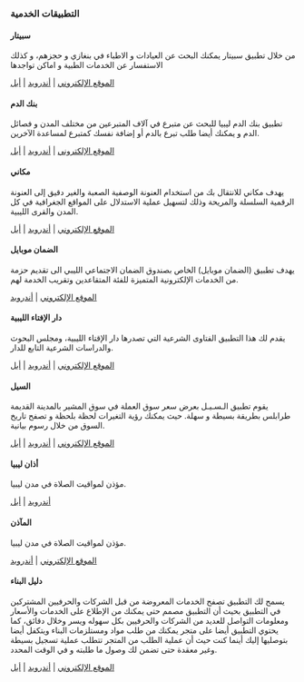 <div id='Services'>
<h3>التطبيقات الخدمية</h3>

#### سبيتار
<p>من خلال تطبيق سبيتار يمكنك البحث عن العيادات و الاطباء في بنغازي و حجزهم، و كذلك الاستفسار عن الخدمات الطبية و اماكن تواجدها</p>
<a href='https://web.spitar.ly/'>الموقع الإلكتروني</a> | <a href='https://play.google.com/store/apps/details?id=ly.ematec.spitar&hl=ar&gl=US'>أندرويد</a> | <a href='https://apps.apple.com/us/app/spitar-%D8%B3%D8%A8%D9%8A%D8%AA%D8%A7%D8%B1/id1576108025'>أبل</a>

#### بنك الدم
<p>تطبيق بنك الدم ليبيا للبحث عن متبرع في آلاف المتبرعين من مختلف المدن و فصائل الدم و يمكنك أيضا طلب تبرع بالدم أو إضافة نفسك كمتبرع لمساعدة الآخرين.</p>
<a href='https://dm.ly/'>الموقع الإلكتروني</a> | <a href='https://play.google.com/store/apps/details?id=libyabloodbank.mahmoud.com.blood&hl=ar&gl=US'>أندرويد</a> | <a href='https://apps.apple.com/us/app/%D8%A8%D9%86%D9%83-%D8%A7%D9%84%D8%AF%D9%85-%D9%84%D9%8A%D8%A8%D9%8A%D8%A7/id929058720'>أبل</a>

#### مكاني
<p>يهدف مكاني للانتقال بك من استخدام العنونة الوصفية الصعبة والغير دقيق إلى العنونة الرقمية السلسلة والمريحة وذلك لتسهيل عملية الاستدلال على المواقع الجغرافية في كل المدن والقرى الليبية.</p>
<a href='https://makani.ly/'>الموقع الإلكتروني</a> | <a href='https://play.google.com/store/apps/details?id=com.lamah.makani&hl=ar&gl=US'>أندرويد</a> | <a href='https://apps.apple.com/dz/app/makani-%D9%85%D9%83%D8%A7%D9%86%D9%8A/id1481448754?l=fr'>أبل</a>

#### الضمان موبايل
<p>يهدف تطبيق (الضمان موبايل) الخاص بصندوق الضمان الاجتماعي الليبي الى تقديم حزمة من الخدمات الإلكترونية المتميزة للفئة المتقاعدين وتقريب الخدمة لهم.</p>
<a href='https://ssf.gov.ly/'>الموقع الإلكتروني</a> | <a href='https://play.google.com/store/apps/details?id=com.libya.pensionlibya.mypension&hl=ar&gl=US'>أندرويد</a>

#### دار الإفتاء الليبية
<p>يقدم لك هذا التطبيق الفتاوى الشرعية التي تصدرها دار الإقتاء الليبية، ومجلس البحوث والدراسات الشرعية التابع للدار.</p>
<a href='https://ifta.ly/'>الموقع الإلكتروني</a> | <a href='https://play.google.com/store/apps/details?id=ly.ifta&hl=ar&gl=US'>أندرويد</a> | <a href='https://apps.apple.com/us/app/%D8%AF%D8%A7%D8%B1-%D8%A7%D9%84%D8%A5%D9%81%D8%AA%D8%A7%D8%A1-%D8%A7%D9%84%D9%84%D9%8A%D8%A8%D9%8A%D8%A9/id1553436487'>أبل</a>

#### السيل
<p>يقوم تطبيق الـسـيـل بعرض سعر سوق العملة في سوق المشير بالمدينة القديمة طرابلس بطريقة بسيطة و سهلة. حيث يمكنك رؤية التغيرات لحظة بلحظة و تصفح تاريخ السوق من خلال رسوم بيانية.</p>
<a href='https://essale.ly/'>الموقع الإلكتروني</a> | <a href='https://play.google.com/store/apps/details?id=com.fennec&hl=ar&gl=US'>أندرويد</a> | <a href='https://apps.apple.com/us/app/%D8%A7%D9%84%D9%80%D8%B3%D9%80%D9%8A%D9%80%D9%84/id1330579629'>أبل</a>

#### أذان ليبيا
<p>مؤذن لمواقيت الصلاة في مدن ليبيا.</p>
<a href='https://play.google.com/store/apps/details?id=net.elghazal.Azaanlibya&hl=ar&gl=US'>أندرويد</a> | <a href='https://apps.apple.com/om/app/%D8%A3%D8%B0%D8%A7%D9%86-%D9%84%D9%8A%D8%A8%D9%8A%D8%A7/id1448164388?l=ar'>أبل</a>

#### المآذن
<p>مؤذن لمواقيت الصلاة في مدن ليبيا.</p>
<a href='https://www.suwalem.com/'>الموقع الإلكتروني</a> | <a href='https://play.google.com/store/apps/details?id=com.suwalem.ALMaathen'>أندرويد</a>

#### دليل البناء
<p>يسمح لك التطبيق تصفح الخدمات المعروضة من قبل الشركات والحرفيين المشتركين في التطبيق بحيث أن التطبيق مصمم حتى يمكنك من الإطلاع على الخدمات والأسعار ومعلومات التواصل للعديد من الشركات والحرفيين بكل سهوله ويسر وخلال دقائق، كما يحتوي التطبيق أيضا على متجر يمكنك من طلب مواد ومستلزمات البناء ويتكفل أيضا بتوصليها إليك أينما كنت حيث أن عملية الطلب من المتجر تتطلب عملية تسجيل بسيطة وغير معقدة حتى تضمن لك وصول ما طلبته و في الوقت المحدد.</p>
<a href='http://daleel-albinaa.ly/'>الموقع الإلكتروني</a> | <a href='https://play.google.com/store/apps/details?id=com.sadeem_tech.daleel_albinaa'>أندرويد</a> | <a href='https://apps.apple.com/us/app/%D8%AF%D9%84%D9%8A%D9%84-%D8%A7%D9%84%D8%A8%D9%86%D8%A7%D8%A1/id1546542164?fbclid=IwAR3mdysuLkoZVf7xJLowacJ0qRpsmIfZfbuCON59jSsnWCSrF0m9z-JndwY'>أبل</a>

</div>
